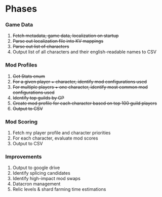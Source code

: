 # Phases

### Game Data

1. ~~Fetch metadata, game data, localization on startup~~
2. ~~Parse out localization file into KV mappings~~
3. ~~Parse out list of characters~~
4. Output list of all characters and their english-readable names to CSV

### Mod Profiles

1. ~~Get Stats enum~~
2. ~~For a given player + character, identify mod configurations used~~
3. ~~For multiple players + one character, identify most common mod configurations used~~
4. ~~Identify top guilds by GP~~
5. ~~Create mod profile for each character based on top 100 guild players~~
6. ~~Output to CSV~~

### Mod Scoring

1. Fetch my player profile and character priorities
2. For each character, evaluate mod scores
3. Output to CSV

### Improvements

1. Output to google drive
2. Identify splicing candidates
3. Identify high-impact mod swaps
4. Datacron management
5. Relic levels & shard farming time estimations